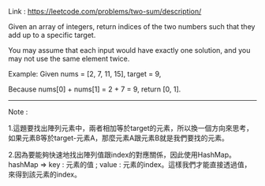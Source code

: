 Link : https://leetcode.com/problems/two-sum/description/

Given an array of integers, return indices of the two numbers such that they add up to a specific target.

You may assume that each input would have exactly one solution, and you may not use the same element twice.

Example:
Given nums = [2, 7, 11, 15], target = 9,

Because nums[0] + nums[1] = 2 + 7 = 9,
return [0, 1].

----------------------------------------------------
Note : 

1.這題要找出陣列元素中，兩者相加等於target的元素，所以換一個方向來思考，如果元素B等於target-元素A，那麼元素A跟元素B就是我們要找的元素。

2.因為要能夠快速地找出陣列值跟index的對應關係，因此使用HashMap。hashMap => key : 元素的值 ; value : 元素的index。這樣我們才能直接透過值，來得到該元素的index。
